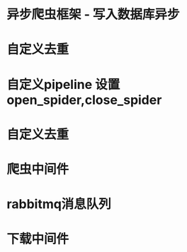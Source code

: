 # 异步爬虫框架 - 写入数据库异步
# 自定义去重
# 自定义pipeline 设置open_spider,close_spider

# 自定义去重
# 爬虫中间件
# rabbitmq消息队列
# 下载中间件
